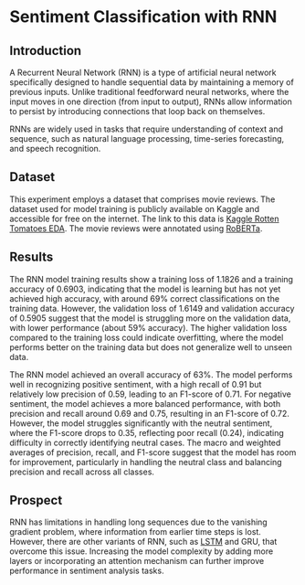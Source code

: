 # Sentiment Classification with RNN

## Introduction

A Recurrent Neural Network (RNN) is a type of artificial neural network specifically designed to handle sequential data by maintaining a memory of previous inputs. Unlike traditional feedforward neural networks, where the input moves in one direction (from input to output), RNNs allow information to persist by introducing connections that loop back on themselves.

RNNs are widely used in tasks that require understanding of context and sequence, such as natural language processing, time-series forecasting, and speech recognition.

## Dataset

This experiment employs a dataset that comprises movie reviews. The dataset used for model training is publicly available on Kaggle and accessible for free on the internet. The link to this data is [Kaggle Rotten Tomatoes EDA](https://www.kaggle.com/code/stefanoleone992/rotten-tomatoes-eda). The movie reviews were annotated using [RoBERTa](https://github.com/bitacode/Labeling-Dataset-For-Sentiment-Analysis.git).

## Results

The RNN model training results show a training loss of 1.1826 and a training accuracy of 0.6903, indicating that the model is learning but has not yet achieved high accuracy, with around 69% correct classifications on the training data. However, the validation loss of 1.6149 and validation accuracy of 0.5905 suggest that the model is struggling more on the validation data, with lower performance (about 59% accuracy). The higher validation loss compared to the training loss could indicate overfitting, where the model performs better on the training data but does not generalize well to unseen data.

The RNN model achieved an overall accuracy of 63%. The model performs well in recognizing positive sentiment, with a high recall of 0.91 but relatively low precision of 0.59, leading to an F1-score of 0.71. For negative sentiment, the model achieves a more balanced performance, with both precision and recall around 0.69 and 0.75, resulting in an F1-score of 0.72. However, the model struggles significantly with the neutral sentiment, where the F1-score drops to 0.35, reflecting poor recall (0.24), indicating difficulty in correctly identifying neutral cases. The macro and weighted averages of precision, recall, and F1-score suggest that the model has room for improvement, particularly in handling the neutral class and balancing precision and recall across all classes.

## Prospect

RNN has limitations in handling long sequences due to the vanishing gradient problem, where information from earlier time steps is lost. However, there are other variants of RNN, such as [LSTM](https://github.com/bitacode/Movie-Reviews-Sentiment-Classification-LSTM.git) and GRU, that overcome this issue. Increasing the model complexity by adding more layers or incorporating an attention mechanism can further improve performance in sentiment analysis tasks.
